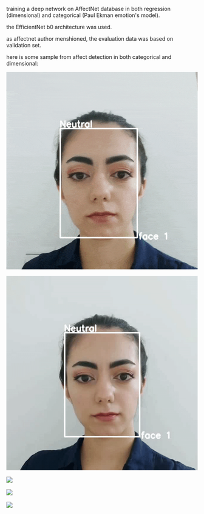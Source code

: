 training a deep network on AffectNet database in both regression (dimensional) and categorical (Paul Ekman emotion's model).

the EfficientNet b0 architecture was used.

as affectnet author menshioned, the evaluation data was based on validation set.

here is some sample from affect detection in both categorical and dimensional:

![](sample_6-emotion_2.gif)

![](sample_6-emotion.gif)

![](sample_3.gif)

![](sample_4-emotion.gif)

![](sample-2_output_dim_au.gif)
